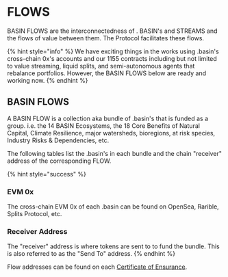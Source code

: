 # FLOWS

BASIN FLOWS are the interconnectedness of . BASIN's and STREAMS and the flows of value between them. The Protocol facilitates these flows.

{% hint style="info" %}
We have exciting things in the works using .basin's cross-chain 0x's accounts and our 1155 contracts including but not limited to value streaming, liquid splits, and semi-autonomous agents that rebalance portfolios. However, the BASIN FLOWS below are ready and working now.
{% endhint %}

## BASIN FLOWS

A BASIN FLOW is a collection aka bundle of .basin's that is  funded as a group. i.e. the 14 BASIN Ecosystems, the 18 Core Benefits of Natural Capital, Climate Resilience, major watersheds, bioregions, at risk species, Industry Risks & Dependencies, etc.

The following tables list the .basin's in each bundle and the chain "receiver" address of the corresponding FLOW.

{% hint style="success" %}
### EVM 0x

The cross-chain EVM 0x of each .basin can be found on OpenSea, Rarible, Splits Protocol, etc.

### Receiver Address

The "receiver" address is where tokens are sent to to fund the bundle. This is also referred to as the "Send To" address.
{% endhint %}

Flow addresses can be found on each [Certificate of Ensurance](https://zora.co/collect/base:0x1f98380fb1b3ae8cd097d5f9d49a7e79cd69a4fb).
